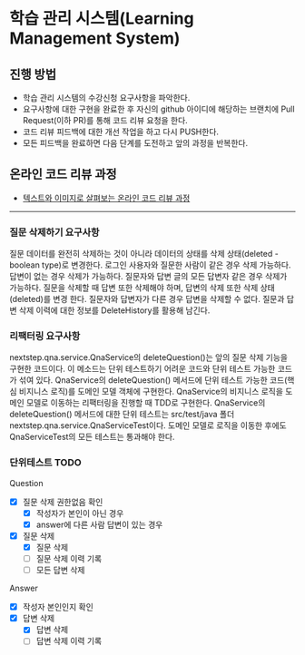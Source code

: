 # 학습 관리 시스템(Learning Management System)
## 진행 방법
* 학습 관리 시스템의 수강신청 요구사항을 파악한다.
* 요구사항에 대한 구현을 완료한 후 자신의 github 아이디에 해당하는 브랜치에 Pull Request(이하 PR)를 통해 코드 리뷰 요청을 한다.
* 코드 리뷰 피드백에 대한 개선 작업을 하고 다시 PUSH한다.
* 모든 피드백을 완료하면 다음 단계를 도전하고 앞의 과정을 반복한다.

## 온라인 코드 리뷰 과정
* [텍스트와 이미지로 살펴보는 온라인 코드 리뷰 과정](https://github.com/next-step/nextstep-docs/tree/master/codereview)

---

### 질문 삭제하기 요구사항
질문 데이터를 완전히 삭제하는 것이 아니라 데이터의 상태를 삭제 상태(deleted - boolean type)로 변경한다.
로그인 사용자와 질문한 사람이 같은 경우 삭제 가능하다.
답변이 없는 경우 삭제가 가능하다.
질문자와 답변 글의 모든 답변자 같은 경우 삭제가 가능하다.
질문을 삭제할 때 답변 또한 삭제해야 하며, 답변의 삭제 또한 삭제 상태(deleted)를 변경
한다.
질문자와 답변자가 다른 경우 답변을 삭제할 수 없다.
질문과 답변 삭제 이력에 대한 정보를 DeleteHistory를 활용해 남긴다.


### 리팩터링 요구사항
nextstep.qna.service.QnaService의 deleteQuestion()는 앞의 질문 삭제 기능을 구현한 코드이다. 
이 메소드는 단위 테스트하기 어려운 코드와 단위 테스트 가능한 코드가 섞여 있다.
QnaService의 deleteQuestion() 메서드에 단위 테스트 가능한 코드(핵심 비지니스 로직)를 도메인 모델 객체에 구현한다.
QnaService의 비지니스 로직을 도메인 모델로 이동하는 리팩터링을 진행할 때 TDD로 구현한다.
QnaService의 deleteQuestion() 메서드에 대한 단위 테스트는 src/test/java 폴더 nextstep.qna.service.QnaServiceTest이다. 
도메인 모델로 로직을 이동한 후에도 QnaServiceTest의 모든 테스트는 통과해야 한다.

### 단위테스트 TODO
Question
- [x] 질문 삭제 권한없음 확인
  - [x] 작성자가 본인이 아닌 경우
  - [x] answer에 다른 사람 답변이 있는 경우
- [x] 질문 삭제
  - [x] 질문 삭제
  - [ ] 질문 삭제 이력 기록
  - [ ] 모든 답변 삭제

Answer
- [x] 작성자 본인인지 확인
- [x] 답변 삭제
  - [x] 답변 삭제
  - [ ] 답변 삭제 이력 기록